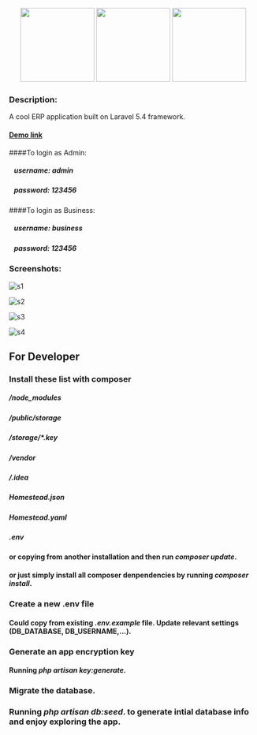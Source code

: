 <p align="center"><a href="https://laravel.com" target="_blank"><img height="150" src="https://laravel.com/img/logomark.min.svg"></a>
<a href="http://getbootstrap.com/" target="_blank"><img height="150" src="https://seeklogo.net/wp-content/uploads/2016/06/bootstrap-logo-vector-download.jpg"></a>
<a href="http://jquery.com/" target="_blank"><img height="150" src="https://i.dlpng.com/static/png/369413_preview.png"></a></p>

### Description:
A cool ERP application built on Laravel 5.4 framework.

#### [Demo link](http://lavinaerp.byethost7.com/public/)

####To login as Admin:
##### &nbsp;&nbsp;&nbsp;username: admin
##### &nbsp;&nbsp;&nbsp;password: 123456

####To login as Business:
##### &nbsp;&nbsp;&nbsp;username: business
##### &nbsp;&nbsp;&nbsp;password: 123456

### Screenshots:
![s1](https://c1.staticflickr.com/1/630/31685490413_fb1796fb61_c.jpg)

![s2](https://c1.staticflickr.com/1/515/31685490143_19acf6f621_c.jpg)

![s3](https://c1.staticflickr.com/1/495/32456396256_97b318cf1b_c.jpg)

![s4](https://c1.staticflickr.com/1/583/32456396146_505a93ebd7_c.jpg)


## <b>For Developer</b>

### Install these list with composer
##### /node_modules
##### /public/storage
##### /storage/*.key
##### /vendor
##### /.idea
##### Homestead.json
##### Homestead.yaml
##### .env
#### or copying from another installation and then run <i>composer update</i>.
#### or just simply install all composer denpendencies by running <i>composer install</i>.

### Create a new .env file
#### Could copy from existing <i>.env.example</i> file. Update relevant settings (DB_DATABASE, DB_USERNAME,...).

### Generate an app encryption key
#### Running <i>php artisan key:generate</i>.

### Migrate the database. 

### Running <i>php artisan db:seed</i>. to generate intial database info and enjoy exploring the app.
